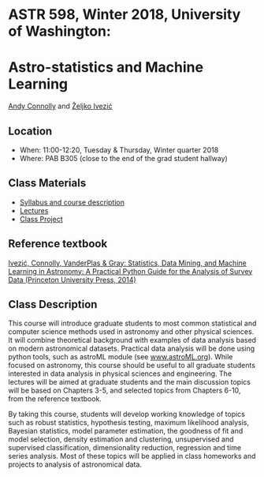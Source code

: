 
# ASTR 598, Winter 2018, University of Washington: 
# Astro-statistics and Machine Learning

[Andy Connolly](http://depts.washington.edu/astron/profile/connolly-andy/) and [Željko Ivezić](http://www.astro.washington.edu/users/ivezic/)  

## Location

 * When: 11:00-12:20, Tuesday & Thursday, Winter quarter 2018
 * Where: PAB B305 (close to the end of the grad student hallway)

## Class Materials

 * [Syllabus and course description](syllabus/syllabus.pdf)
 * [Lectures](notebooks/README.md)
 * [Class Project](project/)
 
## Reference textbook
[Ivezić, Connolly, VanderPlas & Gray: Statistics, Data Mining, and Machine Learning in Astronomy:
A Practical Python Guide for the Analysis of Survey Data (Princeton University Press, 2014)](http://press.princeton.edu/titles/10159.html)


## Class Description

This course will introduce graduate students to most common statistical and computer science methods 
used in astronomy and other physical sciences. It will combine theoretical background with 
examples of data analysis based on modern astronomical datasets. Practical data analysis 
will be done using python tools, such as astroML module (see www.astroML.org). 
While focused on astronomy, this course should be useful to all graduate students interested in data 
analysis in physical sciences and engineering. The lectures will be aimed at graduate 
students and the main discussion topics will be based on Chapters 3-5, and selected 
topics from Chapters 6-10, from the reference textbook. 

By taking this course, students will develop working knowledge of topics such as robust 
statistics, hypothesis testing, maximum likelihood analysis, Bayesian statistics, model 
parameter estimation, the goodness of fit and model selection, density estimation and 
clustering, unsupervised and supervised classification, dimensionality reduction, 
regression and time series analysis. Most of these topics will be applied in class 
homeworks and projects to analysis of astronomical data. 



